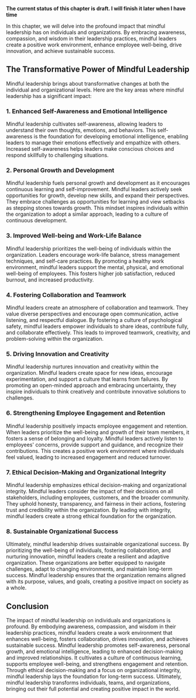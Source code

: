 **The current status of this chapter is draft. I will finish it later when I have time**

In this chapter, we will delve into the profound impact that mindful leadership has on individuals and organizations. By embracing awareness, compassion, and wisdom in their leadership practices, mindful leaders create a positive work environment, enhance employee well-being, drive innovation, and achieve sustainable success.

The Transformative Power of Mindful Leadership
----------------------------------------------

Mindful leadership brings about transformative changes at both the individual and organizational levels. Here are the key areas where mindful leadership has a significant impact:

### 1. Enhanced Self-Awareness and Emotional Intelligence

Mindful leadership cultivates self-awareness, allowing leaders to understand their own thoughts, emotions, and behaviors. This self-awareness is the foundation for developing emotional intelligence, enabling leaders to manage their emotions effectively and empathize with others. Increased self-awareness helps leaders make conscious choices and respond skillfully to challenging situations.

### 2. Personal Growth and Development

Mindful leadership fuels personal growth and development as it encourages continuous learning and self-improvement. Mindful leaders actively seek opportunities for growth, develop new skills, and expand their perspectives. They embrace challenges as opportunities for learning and view setbacks as stepping stones towards growth. This mindset inspires individuals within the organization to adopt a similar approach, leading to a culture of continuous development.

### 3. Improved Well-being and Work-Life Balance

Mindful leadership prioritizes the well-being of individuals within the organization. Leaders encourage work-life balance, stress management techniques, and self-care practices. By promoting a healthy work environment, mindful leaders support the mental, physical, and emotional well-being of employees. This fosters higher job satisfaction, reduced burnout, and increased productivity.

### 4. Fostering Collaboration and Teamwork

Mindful leaders create an atmosphere of collaboration and teamwork. They value diverse perspectives and encourage open communication, active listening, and respectful dialogue. By fostering a culture of psychological safety, mindful leaders empower individuals to share ideas, contribute fully, and collaborate effectively. This leads to improved teamwork, creativity, and problem-solving within the organization.

### 5. Driving Innovation and Creativity

Mindful leadership nurtures innovation and creativity within the organization. Mindful leaders create space for new ideas, encourage experimentation, and support a culture that learns from failures. By promoting an open-minded approach and embracing uncertainty, they inspire individuals to think creatively and contribute innovative solutions to challenges.

### 6. Strengthening Employee Engagement and Retention

Mindful leadership positively impacts employee engagement and retention. When leaders prioritize the well-being and growth of their team members, it fosters a sense of belonging and loyalty. Mindful leaders actively listen to employees' concerns, provide support and guidance, and recognize their contributions. This creates a positive work environment where individuals feel valued, leading to increased engagement and reduced turnover.

### 7. Ethical Decision-Making and Organizational Integrity

Mindful leadership emphasizes ethical decision-making and organizational integrity. Mindful leaders consider the impact of their decisions on all stakeholders, including employees, customers, and the broader community. They uphold honesty, transparency, and fairness in their actions, fostering trust and credibility within the organization. By leading with integrity, mindful leaders create a strong ethical foundation for the organization.

### 8. Sustainable Organizational Success

Ultimately, mindful leadership drives sustainable organizational success. By prioritizing the well-being of individuals, fostering collaboration, and nurturing innovation, mindful leaders create a resilient and adaptive organization. These organizations are better equipped to navigate challenges, adapt to changing environments, and maintain long-term success. Mindful leadership ensures that the organization remains aligned with its purpose, values, and goals, creating a positive impact on society as a whole.

Conclusion
----------

The impact of mindful leadership on individuals and organizations is profound. By embodying awareness, compassion, and wisdom in their leadership practices, mindful leaders create a work environment that enhances well-being, fosters collaboration, drives innovation, and achieves sustainable success. Mindful leadership promotes self-awareness, personal growth, and emotional intelligence, leading to enhanced decision-making and improved relationships. It cultivates a culture of continuous learning, supports employee well-being, and strengthens engagement and retention. Through ethical decision-making and a focus on organizational integrity, mindful leadership lays the foundation for long-term success. Ultimately, mindful leadership transforms individuals, teams, and organizations, bringing out their full potential and creating positive impact in the world.
